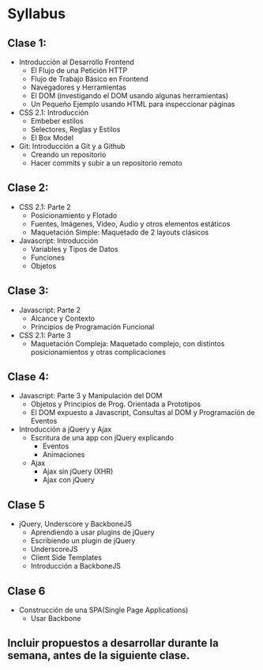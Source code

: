 # Syllabus

## Clase 1:
- Introducción al Desarrollo Frontend
  - El Flujo de una Petición HTTP
  - Flujo de Trabajo Básico en Frontend
  - Navegadores y Herramientas
  - El DOM (investigando el DOM usando algunas herramientas)
  - Un Pequeño Ejemplo usando HTML para inspeccionar páginas
- CSS 2.1: Introducción
  - Embeber estilos
  - Selectores, Reglas y Estilos
  - El Box Model
- Git: Introducción a Git y a Github
  - Creando un repositorio
  - Hacer commits y subir a un repositorio remoto

## Clase 2:
- CSS 2.1: Parte 2
  - Posicionamiento y Flotado
  - Fuentes, Imágenes, Video, Audio y otros elementos estáticos
  - Maquetación Simple: Maquetado de 2 layouts clásicos
- Javascript: Introducción
  - Variables y Tipos de Datos
  - Funciones
  - Objetos

## Clase 3:
- Javascript: Parte 2
  - Alcance y Contexto
  - Principios de Programación Funcional
- CSS 2.1: Parte 3
  - Maquetación Compleja: Maquetado complejo, con distintos posicionamientos y otras complicaciones

## Clase 4:
- Javascript: Parte 3 y Manipulación del DOM
  - Objetos y Principios de Prog. Orientada a Prototipos
  - El DOM expuesto a Javascript, Consultas al DOM y Programación de Eventos
- Introducción a jQuery y Ajax
  - Escritura de una app con jQuery explicando
    - Eventos
    - Animaciones
  - Ajax
    - Ajax sin jQuery (XHR)
    - Ajax con jQuery

## Clase 5
- jQuery, Underscore y BackboneJS
  - Aprendiendo a usar plugins de jQuery
  - Escribiendo un plugin de jQuery
  - UnderscoreJS
  - Client Side Templates
  - Introducción a BackboneJS

## Clase 6
- Construcción de una SPA(Single Page Applications)
  - Usar Backbone
  
## Incluir propuestos a desarrollar durante la semana, antes de la siguiente clase.